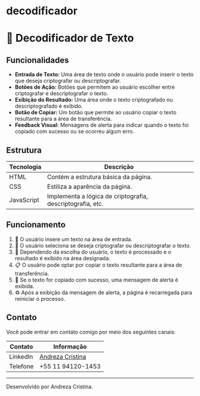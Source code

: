 # decodificador

# 📜 Decodificador de Texto

## Funcionalidades

- **Entrada de Texto:** Uma área de texto onde o usuário pode inserir o texto que deseja criptografar ou descriptografar.
- **Botões de Ação:** Botões que permitem ao usuário escolher entre criptografar e descriptografar o texto.
- **Exibição do Resultado:** Uma área onde o texto criptografado ou descriptografado é exibido.
- **Botão de Copiar:** Um botão que permite ao usuário copiar o texto resultante para a área de transferência.
- **Feedback Visual:** Mensagens de alerta para indicar quando o texto foi copiado com sucesso ou se ocorreu algum erro.

## Estrutura

| Tecnologia   | Descrição                                                  |
| ------------ | ---------------------------------------------------------- |
| HTML         | Contém a estrutura básica da página.                       |
| CSS          | Estiliza a aparência da página.                            |
| JavaScript   | Implementa a lógica de criptografia, descriptografia, etc. |

## Funcionamento

1. 📝 O usuário insere um texto na área de entrada.
2. 🔄 O usuário seleciona se deseja criptografar ou descriptografar o texto.
3. 🔐 Dependendo da escolha do usuário, o texto é processado e o resultado é exibido na área designada.
4. 📋 O usuário pode optar por copiar o texto resultante para a área de transferência.
5. 🚀 Se o texto for copiado com sucesso, uma mensagem de alerta é exibida.
6. ♻️ Após a exibição da mensagem de alerta, a página é recarregada para reiniciar o processo.

## Contato

Você pode entrar em contato comigo por meio dos seguintes canais:

| Contato    | Informação                         |
| ---------- | ---------------------------------- |
| LinkedIn   | [Andreza Cristina](https://www.linkedin.com/in/andreza-cristina-/) |
| Telefone   | +55 11 94120-1453                  |

---

Desenvolvido por Andreza Cristina.

